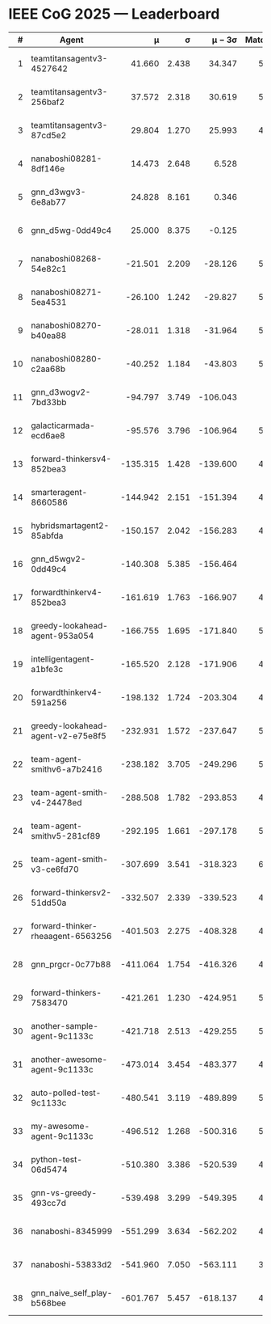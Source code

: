 # IEEE CoG 2025 — Leaderboard

| # | Agent | μ | σ | μ − 3σ | Matches | Updated |
|---:|---|---:|---:|---:|---:|---|
| 1 | teamtitansagentv3-4527642 | 41.660 | 2.438 | 34.347 | 5536 | 2025-08-30 00:36 |
| 2 | teamtitansagentv3-256baf2 | 37.572 | 2.318 | 30.619 | 5476 | 2025-08-30 00:36 |
| 3 | teamtitansagentv3-87cd5e2 | 29.804 | 1.270 | 25.993 | 4900 | 2025-08-30 00:36 |
| 4 | nanaboshi08281-8df146e | 14.473 | 2.648 | 6.528 | 206 | 2025-08-30 00:36 |
| 5 | gnn_d3wgv3-6e8ab77 | 24.828 | 8.161 | 0.346 | 118 | 2025-08-30 00:36 |
| 6 | gnn_d5wg-0dd49c4 | 25.000 | 8.375 | -0.125 | 100 | 2025-08-30 00:36 |
| 7 | nanaboshi08268-54e82c1 | -21.501 | 2.209 | -28.126 | 5140 | 2025-08-30 00:36 |
| 8 | nanaboshi08271-5ea4531 | -26.100 | 1.242 | -29.827 | 5418 | 2025-08-30 00:36 |
| 9 | nanaboshi08270-b40ea88 | -28.011 | 1.318 | -31.964 | 5320 | 2025-08-30 00:36 |
| 10 | nanaboshi08280-c2aa68b | -40.252 | 1.184 | -43.803 | 5018 | 2025-08-30 00:36 |
| 11 | gnn_d3wogv2-7bd33bb | -94.797 | 3.749 | -106.043 | 224 | 2025-08-30 00:36 |
| 12 | galacticarmada-ecd6ae8 | -95.576 | 3.796 | -106.964 | 5180 | 2025-08-30 00:36 |
| 13 | forward-thinkersv4-852bea3 | -135.315 | 1.428 | -139.600 | 4275 | 2025-08-30 00:36 |
| 14 | smarteragent-8660586 | -144.942 | 2.151 | -151.394 | 4191 | 2025-08-30 00:36 |
| 15 | hybridsmartagent2-85abfda | -150.157 | 2.042 | -156.283 | 4546 | 2025-08-30 00:36 |
| 16 | gnn_d5wgv2-0dd49c4 | -140.308 | 5.385 | -156.464 | 180 | 2025-08-30 00:36 |
| 17 | forwardthinkerv4-852bea3 | -161.619 | 1.763 | -166.907 | 4238 | 2025-08-30 00:36 |
| 18 | greedy-lookahead-agent-953a054 | -166.755 | 1.695 | -171.840 | 5010 | 2025-08-30 00:36 |
| 19 | intelligentagent-a1bfe3c | -165.520 | 2.128 | -171.906 | 4687 | 2025-08-30 00:36 |
| 20 | forwardthinkerv4-591a256 | -198.132 | 1.724 | -203.304 | 4557 | 2025-08-30 00:36 |
| 21 | greedy-lookahead-agent-v2-e75e8f5 | -232.931 | 1.572 | -237.647 | 5202 | 2025-08-30 00:36 |
| 22 | team-agent-smithv6-a7b2416 | -238.182 | 3.705 | -249.296 | 5560 | 2025-08-30 00:36 |
| 23 | team-agent-smith-v4-24478ed | -288.508 | 1.782 | -293.853 | 4918 | 2025-08-30 00:36 |
| 24 | team-agent-smithv5-281cf89 | -292.195 | 1.661 | -297.178 | 5400 | 2025-08-30 00:36 |
| 25 | team-agent-smith-v3-ce6fd70 | -307.699 | 3.541 | -318.323 | 6038 | 2025-08-30 00:36 |
| 26 | forward-thinkersv2-51dd50a | -332.507 | 2.339 | -339.523 | 4968 | 2025-08-30 00:36 |
| 27 | forward-thinker-rheaagent-6563256 | -401.503 | 2.275 | -408.328 | 4488 | 2025-08-30 00:36 |
| 28 | gnn_prgcr-0c77b88 | -411.064 | 1.754 | -416.326 | 4950 | 2025-08-30 00:36 |
| 29 | forward-thinkers-7583470 | -421.261 | 1.230 | -424.951 | 5460 | 2025-08-30 00:36 |
| 30 | another-sample-agent-9c1133c | -421.718 | 2.513 | -429.255 | 5500 | 2025-08-30 00:36 |
| 31 | another-awesome-agent-9c1133c | -473.014 | 3.454 | -483.377 | 4980 | 2025-08-30 00:36 |
| 32 | auto-polled-test-9c1133c | -480.541 | 3.119 | -489.899 | 5220 | 2025-08-30 00:36 |
| 33 | my-awesome-agent-9c1133c | -496.512 | 1.268 | -500.316 | 5560 | 2025-08-30 00:36 |
| 34 | python-test-06d5474 | -510.380 | 3.386 | -520.539 | 4500 | 2025-08-30 00:36 |
| 35 | gnn-vs-greedy-493cc7d | -539.498 | 3.299 | -549.395 | 4140 | 2025-08-30 00:36 |
| 36 | nanaboshi-8345999 | -551.299 | 3.634 | -562.202 | 4490 | 2025-08-30 00:36 |
| 37 | nanaboshi-53833d2 | -541.960 | 7.050 | -563.111 | 3980 | 2025-08-30 00:36 |
| 38 | gnn_naive_self_play-b568bee | -601.767 | 5.457 | -618.137 | 4520 | 2025-08-30 00:36 |
